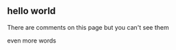 ## hello world
<!---
your comment goes here
Adding a line but removing the one before
-->

There are comments on this page <!-- and on this line --> but you can't see them

even more words




